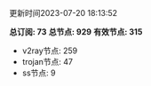 更新时间2023-07-20 18:13:52

**总订阅: 73**
**总节点: 929**
**有效节点: 315**
- v2ray节点: 259
- trojan节点: 47
- ss节点: 9

